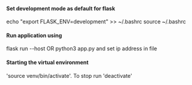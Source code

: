 
#### Set development mode as default for flask
echo "export FLASK_ENV=development" >> ~/.bashrc
source ~/.bashrc


#### Run application using
flask run --host <ip-address> OR 
python3 app.py and set ip address in file

#### Starting the virtual environment
'source venv/bin/activate'. To stop run 'deactivate'